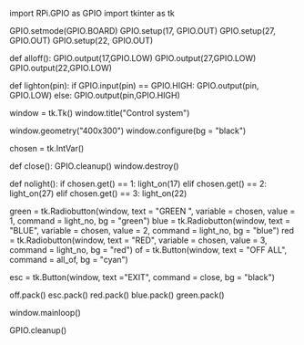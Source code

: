 import RPi.GPIO as GPIO
import tkinter as tk

GPIO.setmode(GPIO.BOARD)
GPIO.setup(17, GPIO.OUT)
GPIO.setup(27, GPIO.OUT)
GPIO.setup(22, GPIO.OUT)

def alloff():
	GPIO.output(17,GPIO.LOW)
	GPIO.output(27,GPIO.LOW)
	GPIO.output(22,GPIO.LOW)


def lighton(pin):
	if GPIO.input(pin) == GPIO.HIGH:
		GPIO.output(pin, GPIO.LOW)
	else:
		GPIO.output(pin,GPIO.HIGH)


window = tk.Tk()
window.title("Control system")

window.geometry("400x300")
window.configure(bg = "black")

chosen = tk.IntVar()


def close():
	GPIO.cleanup()
	window.destroy()


def nolight():
	if chosen.get() == 1:
		light_on(17)
	elif chosen.get() == 2:
		light_on(27)
	elif chosen.get() == 3:
		light_on(22)
		
		
green = tk.Radiobutton(window, text = "GREEN ", variable = chosen, value = 1, command = light_no, bg = "green")
blue = tk.Radiobutton(window, text = "BLUE", variable = chosen, value = 2, command = light_no, bg = "blue")
red = tk.Radiobutton(window, text = "RED", variable = chosen, value = 3, command = light_no, bg = "red")
of = tk.Button(window, text = "OFF ALL", command = all_of, bg = "cyan")

esc = tk.Button(window, text ="EXIT", command = close, bg = "black")

off.pack()
esc.pack()
red.pack()
blue.pack()
green.pack()



window.mainloop()

GPIO.cleanup()
